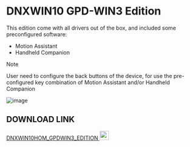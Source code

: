 # DNXWIN10 GPD-WIN3 Edition

This edition come with all drivers out of the box, and included some preconfigured software:

- Motion Assistant
- Handheld Companion

>[!NOTE]
>User need to configure the back buttons of the device, for use the pre-configured key combination of Motion Assistant and/or Handheld Companion

![image](https://github.com/Deen0X/DNXWIN/assets/3720302/1cc8c1a8-15f0-4ec6-a6aa-2321e38ddf1b)


## DOWNLOAD LINK

[DNXWIN10HOM_GPDWIN3_EDITION <img src="https://github.com/Deen0X/DNXWIN/assets/3720302/83d20043-648a-474f-800b-bf1d0be06424" width="24">](https://t.me/PCMasterRacePortable/665130/696164)
